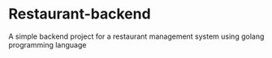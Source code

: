 # Restaurant-backend
A simple backend project for a restaurant management system using golang programming language
